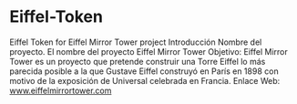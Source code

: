 # Eiffel-Token
Eiffel Token for Eiffel Mirror Tower project
    Introducción
Nombre del proyecto. El nombre del proyecto Eiffel Mirror Tower
Objetivo: Eiffel Mirror Tower es un proyecto que pretende construir una Torre Eiffel lo más parecida posible a la que Gustave Eiffel construyó en París en 1898 con motivo de la exposición de Universal celebrada en Francia. 
Enlace Web: www.eiffelmirrortower.com


